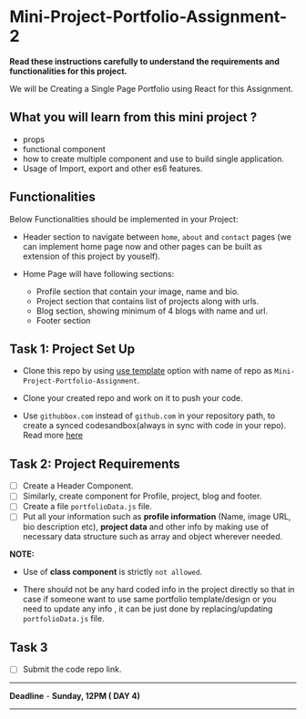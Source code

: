 # Mini-Project-Portfolio-Assignment-2

**Read these instructions carefully to understand the requirements and functionalities for this project.**

We will be Creating a Single Page Portfolio using React for this Assignment. 

## What you will learn from this mini project ?

- props
- functional component
- how to create multiple component and use to build single application.
- Usage of Import, export and other es6 features.

## Functionalities

Below Functionalities should be implemented in your Project:

- Header section to navigate between `home`, `about` and `contact` pages (we can implement home page now and other pages can be built as extension of this project by youself).

- Home Page will have following sections:
  - Profile section that contain your image, name and bio.
  - Project section that contains list of projects along with urls.
  - Blog section, showing minimum of 4 blogs with name and url.
  - Footer section

## Task 1: Project Set Up

- Clone this repo by using [use template](https://github.com/frontbenchHQ/Mini-Project-Portfolio-Assignment-2/generate) option with name of repo as `Mini-Project-Portfolio-Assignment`.

- Clone your created repo and work on it to push your code.

- Use `githubbox.com` instead of `github.com` in your repository path, to create a synced codesandbox(always in sync with code in your repo). Read more [here](https://codesandbox.io/docs/importing#import-from-github)

## Task 2: Project Requirements

- [ ] Create a Header Component. 
- [ ] Similarly, create component for Profile, project, blog and footer.
- [ ] Create a file `portfolioData.js` file.
- [ ] Put all your information such as  **profile information** (Name, image URL, bio description etc), **project data**  and other info  by making use of necessary data structure  such as array and object wherever needed.

**NOTE:** 
 - Use of **class component** is strictly `not allowed`.
 
 - There should not be any hard coded info in the project directly  so that in case if someone want to use same portfolio template/design  or you need to update any info , it can be just done by replacing/updating `portfolioData.js` file.

## Task 3

- [ ] Submit the code repo link.

---

**Deadline** - **Sunday, 12PM ( DAY 4)**

---
